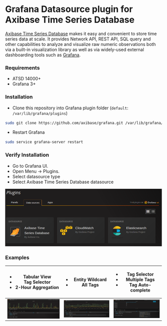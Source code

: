 # Grafana Datasource plugin for Axibase Time Series Database

[Axibase Time Series Database](http://axibase.com/products/axibase-time-series-database/) makes it easy and convenient to store time series data at scale. It provides Network API, REST API, SQL query and other capabilities to analyze and visualize raw numeric observations both via a built-in visualization library as well as via widely-used external dashboarding tools such as [Grafana](http://grafana.org/).

### Requirements

* ATSD 14000+
* Grafana 3+

### Installation

*  Clone this repository into Grafana plugin folder (`default`: `/var/lib/grafana/plugins`)

```bash
sudo git clone https://github.com/axibase/grafana.git /var/lib/grafana/plugins/atsd
```

* Restart Grafana

```bash
sudo service grafana-server restart
```

### Verify Installation
 
 * Go to Grafana UI.
 * Open Menu -> Plugins.
 * Select datasource type
 * Select Axibase Time Series Database datasource
 
![](img/grafana-plugins-datasource-page.png)

### Examples

| <ul> <li>Tabular View</li><li>Tag Selector</li><li>2-Hour Aggregation</li></ul> | <ul> <li>Entity Wildcard</li> <li>All Tags</li></ul> | <ul> <li>Tag Selector</li> <li>Multiple Tags</li> <li>Tag Auto-complete</li></ul> |
| ------ | ------ | ----- |
| ![](img/examples/example2.png?raw=true) | ![](img/examples/example3.png?raw=true) | ![](img/examples/example4.png?raw=true) |
